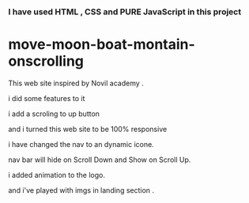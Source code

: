 ### I have used HTML , CSS and PURE JavaScript in this project

# move-moon-boat-montain-onscrolling

This web site inspired by Novil academy .

i did some features to it 

i add a scroling to up button 

and i turned this web site to be 100% responsive 

i have changed the nav to an dynamic icone.

nav bar will hide on Scroll Down and Show on Scroll Up.

i added animation to the logo.

and i've played with imgs in landing section .
